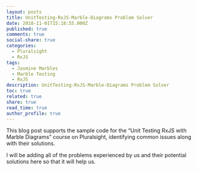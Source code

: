 ```yaml
---
layout: posts
title: UnitTesting-RxJS-Marble-Diagrams Problem Solver
date: 2018-11-01T15:18:55.000Z
published: true
comments: true
social-share: true
categories:
  - Pluralsight
  - RxJS
tags:
  - Jasmine Marbles
  - Marble Testing
  - RxJS
description: UnitTesting-RxJS-Marble-Diagrams Problem Solver
toc: true
related: true
share: true
read_time: true
author_profile: true
---
```


<p>This blog post supports the sample code for the “Unit Testing RxJS with Marble Diagrams” course on Pluralsight, identifying common issues along with their solutions.</p>
<p>I will be adding all of the problems experienced by us and their potential solutions here so that it will help us.</p>
